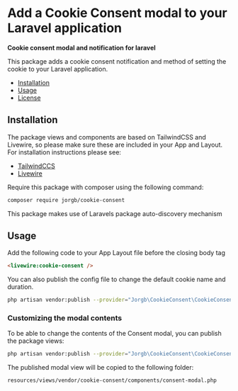 # Add a Cookie Consent modal to your Laravel application

**Cookie consent modal and notification for laravel**

This package adds a cookie consent notification and method of setting the cookie to your Laravel application.

- [Installation](#installation)
- [Usage](#usage)
- [License](#license)

## Installation

The package views and components are based on TailwindCSS and Livewire, so please make sure these are included in your App and Layout.
For installation instructions please see:

- [TailwindCCS](https://tailwindcss.com/)
- [Livewire](https://laravel-livewire.com/)

Require this package with composer using the following command:

```bash
composer require jorgb/cookie-consent
```

This package makes use of Laravels package auto-discovery mechanism

## Usage
Add the following code to your App Layout file before the closing body tag

```html
<livewire:cookie-consent />
```

You can also publish the config file to change the default cookie name and duration.

```bash
php artisan vendor:publish --provider="Jorgb\CookieConsent\CookieConsentServiceProvider" --tag=config
```

### Customizing the modal contents

To be able to change the contents of the Consent modal, you can publish the package views:

```bash
php artisan vendor:publish --provider="Jorgb\CookieConsent\CookieConsentServiceProvider" --tag=views
```

The published modal view will be copied to the following folder:
```xpath
resources/views/vendor/cookie-consent/components/consent-modal.php
```

